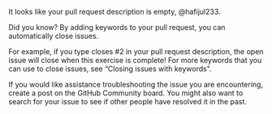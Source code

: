 It looks like your pull request description is empty, @hafijul233.

Did you know? By adding keywords to your pull request, you can automatically close issues.

For example, if you type closes #2 in your pull request description, the open issue will close when this exercise is complete! For more keywords that you can use to close issues, see “Closing issues with keywords".

If you would like assistance troubleshooting the issue you are encountering, create a post on the GitHub Community board. You might also want to search for your issue to see if other people have resolved it in the past.
